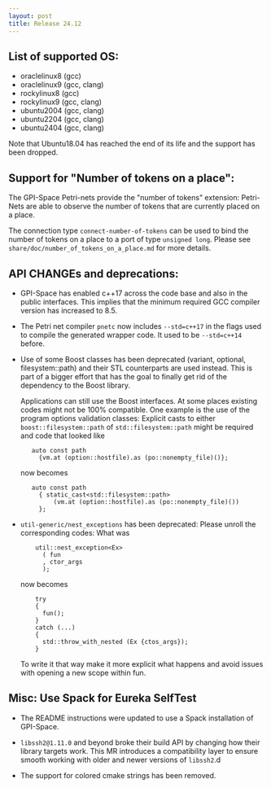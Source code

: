 ```yaml
---
layout: post
title: Release 24.12
---
```


## List of supported OS:

- oraclelinux8 (gcc)
- oraclelinux9 (gcc, clang)
- rockylinux8 (gcc)
- rockylinux9 (gcc, clang)
- ubuntu2004 (gcc, clang)
- ubuntu2204 (gcc, clang)
- ubuntu2404 (gcc, clang)

Note that Ubuntu18.04 has reached the end of its life and the support
has been dropped.

## Support for "Number of tokens on a place":

The GPI-Space Petri-nets provide the "number of tokens" extension:
Petri-Nets are able to observe the number of tokens that are currently
placed on a place.

The connection type `connect-number-of-tokens` can be used to bind the
number of tokens on a place to a port of type `unsigned long`. Please see `share/doc/number_of_tokens_on_a_place.md` for more details.

## API CHANGEs and deprecations:

- GPI-Space has enabled c++17 across the code base and also in the
  public interfaces. This implies that the minimum required GCC
  compiler version has increased to 8.5.

- The Petri net compiler `pnetc` now includes `--std=c++17` in the
  flags used to compile the generated wrapper code. It used to be
  `--std=c++14` before.

- Use of some Boost classes has been deprecated (variant, optional,
  filesystem::path) and their STL counterparts are used instead. This
  is part of a bigger effort that has the goal to finally get rid of
  the dependency to the Boost library.

  Applications can still use the Boost interfaces. At some places
  existing codes might not be 100% compatible. One example is the use
  of the program options validation classes: Explicit casts to either
  `boost::filesystem::path` of `std::filesystem::path` might be required
  and code that looked like

  ```
     auto const path
       {vm.at (option::hostfile).as (po::nonempty_file)()};
  ```

  now becomes

  ```
     auto const path
       { static_cast<std::filesystem::path>
           (vm.at (option::hostfile).as (po::nonempty_file)())
       };
  ```

- `util-generic/nest_exceptions` has been deprecated: Please unroll
  the corresponding codes: What was

  ```
      util::nest_exception<Ex>
        ( fun
        , ctor_args
        );
  ```

  now becomes

  ```
      try
      {
        fun();
      }
      catch (...)
      {
        std::throw_with_nested (Ex {ctos_args});
      }
  ```

  To write it that way make it more explicit what happens and avoid
  issues with opening a new scope within fun.

## Misc: Use Spack for Eureka SelfTest

- The README instructions were updated to use a Spack installation of
  GPI-Space.

- `libssh2@1.11.0` and beyond broke their build API by changing how
  their library targets work.  This MR introduces a compatibility
  layer to ensure smooth working with older and newer versions of
  `libssh2`.d

- The support for colored cmake strings has been removed.

